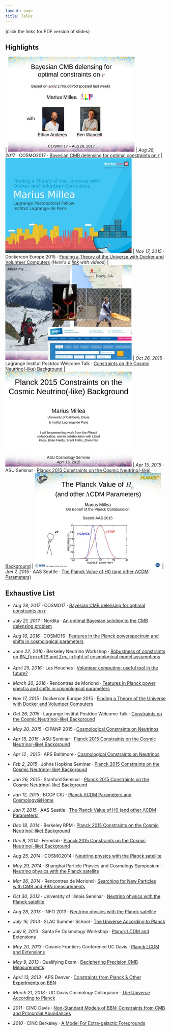 ```yaml
---
layout: page
title: Talks
---
```


(click the links for PDF version of slides)

## Highlights

| ![](/public/talks/baylens_cosmo17.jpg) | *Aug 28, 2017* · COSMO2017 · [Bayesian CMB delensing for optimal constraints on $r$](https://drive.google.com/open?id=0B8CEbS1canBkMm1mdUc3dTJlZkU)
| ![](/public/talks/dockercon2015.jpg) | *Nov 17, 2015* · Dockercon Europe 2015 · [Finding a Theory of the Universe with Docker and Volunteer Computers](https://drive.google.com/file/d/0B8CEbS1canBkSV9fQzB4WnhZN3c/view?usp=sharing)  (*Here's a [link](https://drive.google.com/file/d/0B8CEbS1canBkVlBaZkgxN0w3bzQ/view?usp=sharing) with videos*)
| ![](/public/talks/ilp_postdoc_nov2015.odp_0-expanded.jpg) | *Oct 26, 2015* · Lagrange Institut Postdoc Welcome Talk · [Constraints on the Cosmic Neutrino(-like) Background](https://drive.google.com/file/d/0B8CEbS1canBkb2p0OHZlNUhCR3c/view?usp=sharing)
| ![](/public/talks/millea_asu_2015-expanded.jpg) | *Apr 15, 2015* · ASU Seminar · [Planck 2015 Constraints on the Cosmic Neutrino(-like) Background](https://drive.google.com/file/d/0B4mwjUA-f7g6d1pKellXNXlSLUU/view?usp=sharing)
| ![](/public/talks/millea_aas_seattle-expanded.jpg) | *Jan 7, 2015* · AAS Seattle · [The Planck Value of H0 (and other ΛCDM Parameters)](https://drive.google.com/file/d/0B4mwjUA-f7g6T1JjOW56NUI2d1U/view?usp=sharing)


## Exhaustive List

* *Aug 28, 2017* · COSMO17 · [Bayesian CMB delensing for optimal constraints on $r$](https://drive.google.com/open?id=0B8CEbS1canBkMm1mdUc3dTJlZkU)

* *July 21, 2017* · Nordita · [An optimal Bayesian solution to the CMB delensing problem](https://drive.google.com/open?id=0B8CEbS1canBkY0Z2dHhoWHNLNkE)

* *Aug 10, 2016* · COSMO16 · [Features in the Planck powerspectrum and shifts in cosmological parameters](https://drive.google.com/open?id=0B8CEbS1canBkN0xrXzhiV1dFZW8)

* *June 22, 2016* · Berkeley Neutrino Workshop · [Robustness of constraints on $N_{\rm eff}$ and $\Sigma m_\nu$ in light of cosmological model assumptions](https://drive.google.com/open?id=0B8CEbS1canBkUHhLcldZRTJlUjg)

* *April 25, 2016* · Les Houches · [Volunteer computing: useful tool in the future?](https://drive.google.com/open?id=0B8CEbS1canBkcl94endWQ2lPNEU)

* *March 20, 2016* · Rencontres de Moriond · [Features in Planck power spectra and
shifts in cosmological parameters](https://drive.google.com/open?id=0B8CEbS1canBkZms1eWVQSHlrNHM)

* *Nov 17, 2015* · Dockercon Europe 2015 · [Finding a Theory of the Universe with Docker and Volunteer Computers](https://drive.google.com/file/d/0B8CEbS1canBkSV9fQzB4WnhZN3c/view?usp=sharing)

* *Oct 26, 2015* · Lagrange Institut Postdoc Welcome Talk · [Constraints on the Cosmic Neutrino(-like) Background](https://drive.google.com/file/d/0B8CEbS1canBkb2p0OHZlNUhCR3c/view?usp=sharing)

* *May 20, 2015* · CIPANP 2015 · [Cosmological Constraints on Neutrinos](https://drive.google.com/file/d/0B4mwjUA-f7g6M2hiMW1xQjN2SWs/view?usp=sharing)

* *Apr 15, 2015* · ASU Seminar · [Planck 2015 Constraints on the Cosmic Neutrino(-like) Background](https://drive.google.com/file/d/0B4mwjUA-f7g6d1pKellXNXlSLUU/view?usp=sharing)

* *Apr 12 , 2015* · APS Baltimore · [Cosmological Constraints on Neutrinos](https://drive.google.com/file/d/0B4mwjUA-f7g6VUR5Zkl0LWhkcVU/view?usp=sharing)

* *Feb 2, 2015* · Johns Hopkins Seminar · [Planck 2015 Constraints on the Cosmic Neutrino(-like) Background](https://drive.google.com/file/d/0B4mwjUA-f7g6aXliUXFxUnZWVHM/view?usp=sharing)

* *Jan 26, 2015* · Stanford Seminar · [Planck 2015 Constraints on the Cosmic Neutrino(-like) Background](https://drive.google.com/file/d/0B4mwjUA-f7g6OFF6T2cycGVyUTg/view?usp=sharing)

* *Jan 12, 2015* · BCCP CtU · [Planck ΛCDM Parameters and Cosmology@Home](https://drive.google.com/file/d/0B4mwjUA-f7g6UlJaR0pva0YycEE/view?usp=sharing)

* *Jan 7, 2015* · AAS Seattle · [The Planck Value of H0 (and other ΛCDM Parameters)](https://drive.google.com/file/d/0B4mwjUA-f7g6T1JjOW56NUI2d1U/view?usp=sharing)

* *Dec 18, 2014* · Berkeley RPM · [Planck 2015 Constraints on the Cosmic Neutrino(-like) Background](https://drive.google.com/file/d/0B4mwjUA-f7g6em40VUY1QUZlU28/view?usp=sharing)

* *Dec 8, 2014* · Fermilab · [Planck 2015 Constraints on the Cosmic Neutrino(-like) Background](https://drive.google.com/file/d/0B4mwjUA-f7g6VGNiR2VHYXVWRTA/view?usp=sharing)

* *Aug 25, 2014* · COSMO2014 · [Neutrino physics with the Planck satellite](https://drive.google.com/file/d/0B4mwjUA-f7g6T01OZWxGQVl0Tmc/edit?usp=sharing)

* *May 29, 2014* · Shanghai Particle Physics and Cosmology Symposium · [Neutrino physics with the Planck satellite](https://drive.google.com/file/d/0B4mwjUA-f7g6Y1l1SVFtS0pDaHM/edit?usp=sharing)

* *Mar 26, 2014* · Rencontres de Moriond · [Searching for New Particles with CMB and BBN measurements](https://drive.google.com/file/d/0B4mwjUA-f7g6SzNJTEN4LWRxdTQ/edit?usp=sharing)

* *Oct 30, 2013* · University of Illinois Seminar · [Neutrino physics with the Planck satellite](https://drive.google.com/file/d/0B4mwjUA-f7g6WDlWZFNjdmtROFU/edit?usp=sharing)

* *Aug 28, 2013* · INFO 2013 · [Neutrino physics with the Planck satellite](https://drive.google.com/file/d/0B4mwjUA-f7g6WDlWZFNjdmtROFU/edit?usp=sharing)

* *July 16, 2013* · SLAC Summer School · [The Universe According to Planck](https://docs.google.com/file/d/0B4mwjUA-f7g6cmY1WXc0bTRvU1E/edit?usp=sharing)

* *July 8, 2013* · Santa Fe Cosmology Workshop · [Planck LCDM and Extensions](https://docs.google.com/file/d/0B4mwjUA-f7g6VU8tbGNsbmszYk0/edit?usp=sharing)

* *May 20, 2013* · Cosmic Frontiers Conference UC Davis · [Planck LCDM and Extensions](https://docs.google.com/file/d/0B4mwjUA-f7g6S3dsRnBEWmsyNXc/edit?usp=sharing)

* *May 9, 2013* · Qualifying Exam · [Deciphering Precision CMB Measurements](https://docs.google.com/file/d/0B4mwjUA-f7g6dWJINEtDVURtNnM/edit?usp=sharing)

* *April 13, 2013* · APS Denver · [Constraints from Planck & Other Experiments on BBN](https://docs.google.com/file/d/0B4mwjUA-f7g6Y0t2c3pmaVBveEU/edit?usp=sharing)

* *March 21, 2013* · UC Davis Cosmology Colloquium · [The Universe According to Planck](https://docs.google.com/file/d/0B4mwjUA-f7g6Q25ZVDl2dlJReFU/edit?usp=sharing)

* *2011* · CINC Davis · [Non-Standard Models of BBN: Constraints from CMB and Primordial Abundances](https://docs.google.com/file/d/0B4mwjUA-f7g6MXZKM0hqTlhIc1U/edit?usp=sharing)

* *2010* · CINC Berkeley · [A Model For Extra-galactic Foregrounds](https://docs.google.com/file/d/0B4mwjUA-f7g6WDN0cWpDMXl0enM/edit?usp=sharing)
